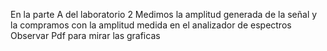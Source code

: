 En la parte A del laboratorio 2 
Medimos la amplitud generada de la señal y la compramos con la amplitud medida en el analizador de espectros
Observar Pdf para mirar las graficas
